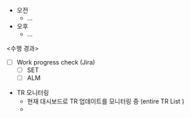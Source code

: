 - 오전
	- ...
- 오후
	- ...

<수행 경과>
- [ ] Work progress check (Jira)
	- [ ] SET
	- [ ] ALM

- TR 모니터링
	- 현재 대시보드로 TR 업데이트를 모니터링 중 (entire TR List )
	- 
